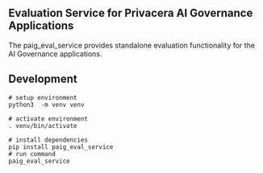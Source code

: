 ## Evaluation Service for Privacera AI Governance Applications
The paig_eval_service provides standalone evaluation functionality for the AI Governance applications. 

## Development
```
# setup environment
python3  -m venv venv

# activate environment
. venv/bin/activate

# install dependencies
pip install paig_eval_service
# run command
paig_eval_service

```